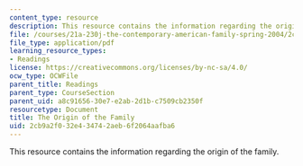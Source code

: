```yaml
---
content_type: resource
description: This resource contains the information regarding the origin of the family.
file: /courses/21a-230j-the-contemporary-american-family-spring-2004/2cb9a2f032e434742aeb6f2064aafba6_MIT21A_230JS04_2sklnik.pdf
file_type: application/pdf
learning_resource_types:
- Readings
license: https://creativecommons.org/licenses/by-nc-sa/4.0/
ocw_type: OCWFile
parent_title: Readings
parent_type: CourseSection
parent_uid: a8c91656-30e7-e2ab-2d1b-c7509cb2350f
resourcetype: Document
title: The Origin of the Family
uid: 2cb9a2f0-32e4-3474-2aeb-6f2064aafba6
---
```

This resource contains the information regarding the origin of the family.